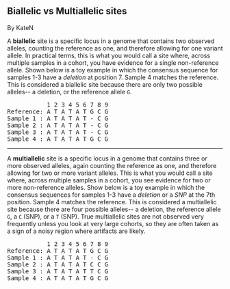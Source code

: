 ## Biallelic vs Multiallelic sites

By KateN

<p>A <strong>biallelic</strong> site is a specific locus in a genome that contains two observed alleles, counting the reference as one, and therefore allowing for one variant allele. In practical terms, this is what you would call a site where, across multiple samples in a cohort, you have evidence for a single non-reference allele. Shown below is a toy example in which the consensus sequence for samples 1-3 have a <em>deletion</em> at position 7. Sample 4 matches the reference. This is considered a biallelic site because there are only two possible alleles-- a deletion, or the reference allele <code class="code codeInline" spellcheck="false">G</code>.</p>

<pre class="code codeBlock" spellcheck="false">           1 2 3 4 5 6 7 8 9
Reference: A T A T A T G C G
Sample 1 : A T A T A T - C G
Sample 2 : A T A T A T - C G
Sample 3 : A T A T A T - C G
Sample 4 : A T A T A T G C G
</pre>

<hr></hr><p>A <strong>multiallelic</strong> site is a specific locus in a genome that contains three or more observed alleles, again counting the reference as one, and therefore allowing for two or more variant alleles. This is what you would call a site where, across multiple samples in a cohort, you see evidence for two or more non-reference alleles. Show below is a toy example in which the consensus sequences for samples 1-3 have a <em>deletion</em> or a <em>SNP</em> at the 7th position. Sample 4 matches the reference. This is considered a multiallelic site because there are four possible alleles-- a deletion, the reference allele <code class="code codeInline" spellcheck="false">G</code>, a <code class="code codeInline" spellcheck="false">C</code> (SNP), or a <code class="code codeInline" spellcheck="false">T</code> (SNP). True multiallelic sites are not observed very frequently unless you look at very large cohorts, so they are often taken as a sign of a noisy region where artifacts are likely.</p>

<pre class="code codeBlock" spellcheck="false">           1 2 3 4 5 6 7 8 9
Reference: A T A T A T G C G
Sample 1 : A T A T A T - C G
Sample 2 : A T A T A T C C G
Sample 3 : A T A T A T T C G
Sample 4 : A T A T A T G C G
</pre>
